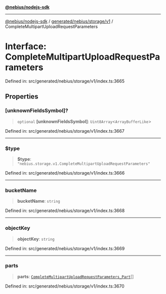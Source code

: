 [**@nebius/nodejs-sdk**](../../../../../README.md)

---

[@nebius/nodejs-sdk](../../../../../README.md) / [generated/nebius/storage/v1](../README.md) / CompleteMultipartUploadRequestParameters

# Interface: CompleteMultipartUploadRequestParameters

Defined in: src/generated/nebius/storage/v1/index.ts:3665

## Properties

### \[unknownFieldsSymbol\]?

> `optional` **\[unknownFieldsSymbol\]**: `Uint8Array`\<`ArrayBufferLike`\>

Defined in: src/generated/nebius/storage/v1/index.ts:3667

---

### $type

> **$type**: `"nebius.storage.v1.CompleteMultipartUploadRequestParameters"`

Defined in: src/generated/nebius/storage/v1/index.ts:3666

---

### bucketName

> **bucketName**: `string`

Defined in: src/generated/nebius/storage/v1/index.ts:3668

---

### objectKey

> **objectKey**: `string`

Defined in: src/generated/nebius/storage/v1/index.ts:3669

---

### parts

> **parts**: [`CompleteMultipartUploadRequestParameters_Part`](CompleteMultipartUploadRequestParameters_Part.md)[]

Defined in: src/generated/nebius/storage/v1/index.ts:3670
